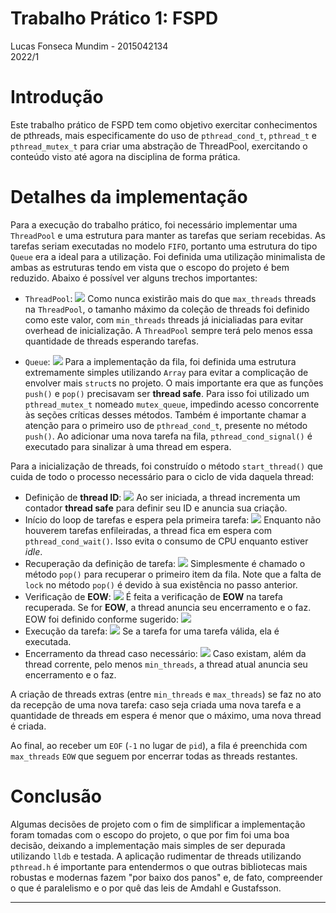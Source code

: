 # Trabalho Prático 1: FSPD
Lucas Fonseca Mundim - 2015042134\
2022/1

# Introdução

Este trabalho prático de FSPD tem como objetivo exercitar conhecimentos de pthreads, mais especificamente do uso de `pthread_cond_t`, `pthread_t` e `pthread_mutex_t` para criar uma abstração de ThreadPool, exercitando o conteúdo visto até agora na disciplina de forma prática.

# Detalhes da implementação

Para a execução do trabalho prático, foi necessário implementar uma `ThreadPool` e uma estrutura para manter as tarefas que seriam recebidas. As tarefas seriam executadas no modelo `FIFO`, portanto uma estrutura do tipo `Queue` era a ideal para a utilização. Foi definida uma utilização minimalista de ambas as estruturas tendo em vista que o escopo do projeto é bem reduzido. Abaixo é possível ver alguns trechos importantes:

* `ThreadPool`:
![](carbon/prog.c-2022-05-19-15-28-49.png)
Como nunca existirão mais do que `max_threads` threads na `ThreadPool`, o tamanho máximo da coleção de threads foi definido como este valor, com `min_threads` threads já inicialiadas para evitar overhead de inicialização. A `ThreadPool` sempre terá pelo menos essa quantidade de threads esperando tarefas.

* `Queue`:
![](carbon/prog.c-2022-05-19-15-38-23.png)
Para a implementação da fila, foi definida uma estrutura extremamente simples utilizando `Array` para evitar a complicação de envolver mais `struct`s no projeto. O mais importante era que as funções `push()` e `pop()` precisavam ser **thread safe**. Para isso foi utilizado um `pthread_mutex_t` nomeado `mutex_queue`, impedindo acesso concorrente às seções críticas desses métodos. Também é importante chamar a atenção para o primeiro uso de `pthread_cond_t`, presente no método `push()`. Ao adicionar uma nova tarefa na fila, `pthread_cond_signal()` é executado para sinalizar à uma thread em espera.

Para a inicialização de threads, foi construído o método `start_thread()` que cuida de todo o processo necessário para o ciclo de vida daquela thread:
* Definição de **thread ID**:
![](carbon/prog.c-2022-05-19-15-43-25.png)
Ao ser iniciada, a thread incrementa um contador **thread safe** para definir seu ID e anuncia sua criação.
* Início do loop de tarefas e espera pela primeira tarefa:
![](carbon/prog.c-2022-05-19-15-44-58.png)
Enquanto não houverem tarefas enfileiradas, a thread fica em espera com `pthread_cond_wait()`. Isso evita o consumo de CPU enquanto estiver _idle_.
* Recuperação da definição de tarefa:
![](carbon/prog.c-2022-05-19-15-45-12.png)
Simplesmente é chamado o método `pop()` para recuperar o primeiro item da fila. Note que a falta de `lock` no método `pop()` é devido à sua existência no passo anterior.
* Verificação de **EOW**:
![](carbon/prog.c-2022-05-19-15-45-29.png)
É feita a verificação de **EOW** na tarefa recuperada. Se for **EOW**, a thread anuncia seu encerramento e o faz. EOW foi definido conforme sugerido:
![](carbon/prog.c-2022-05-19-15-50-20.png)
* Execução da tarefa:
![](carbon/prog.c-2022-05-19-15-45-38.png)
Se a tarefa for uma tarefa válida, ela é executada.
* Encerramento da thread caso necessário:
![](carbon/prog.c-2022-05-19-15-46-10.png)
Caso existam, além da thread corrente, pelo menos `min_threads`, a thread atual anuncia seu encerramento e o faz.

A criação de threads extras (entre `min_threads` e `max_threads`) se faz no ato da recepção de uma nova tarefa: caso seja criada uma nova tarefa e a quantidade de threads em espera é menor que o máximo, uma nova thread é criada.

Ao final, ao receber um `EOF` (`-1` no lugar de `pid`), a fila é preenchida com `max_threads` `EOW` que seguem por encerrar todas as threads restantes.

# Conclusão

Algumas decisões de projeto com o fim de simplificar a implementação foram tomadas com o escopo do projeto, o que por fim foi uma boa decisão, deixando a implementação mais simples de ser depurada utilizando `lldb` e testada. A aplicação rudimentar de threads utilizando `pthread.h` é importante para entendermos o que outras bibliotecas mais robustas e modernas fazem "por baixo dos panos" e, de fato, compreender o que é paralelismo e o por quê das leis de Amdahl e Gustafsson.

---

